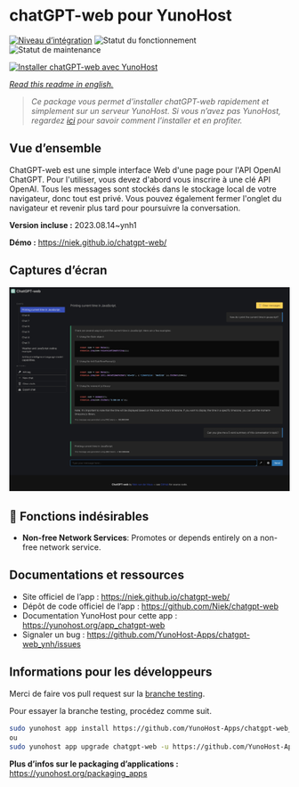 <!--
N.B.: This README was automatically generated by https://github.com/YunoHost/apps/tree/master/tools/README-generator
It shall NOT be edited by hand.
-->

# chatGPT-web pour YunoHost

[![Niveau d’intégration](https://dash.yunohost.org/integration/chatgpt-web.svg)](https://dash.yunohost.org/appci/app/chatgpt-web) ![Statut du fonctionnement](https://ci-apps.yunohost.org/ci/badges/chatgpt-web.status.svg) ![Statut de maintenance](https://ci-apps.yunohost.org/ci/badges/chatgpt-web.maintain.svg)

[![Installer chatGPT-web avec YunoHost](https://install-app.yunohost.org/install-with-yunohost.svg)](https://install-app.yunohost.org/?app=chatgpt-web)

*[Read this readme in english.](./README.md)*

> *Ce package vous permet d’installer chatGPT-web rapidement et simplement sur un serveur YunoHost.
Si vous n’avez pas YunoHost, regardez [ici](https://yunohost.org/#/install) pour savoir comment l’installer et en profiter.*

## Vue d’ensemble

ChatGPT-web est une simple interface Web d'une page pour l'API OpenAI ChatGPT. Pour l'utiliser, vous devez d'abord vous inscrire à une clé API OpenAI. Tous les messages sont stockés dans le stockage local de votre navigateur, donc tout est privé. Vous pouvez également fermer l'onglet du navigateur et revenir plus tard pour poursuivre la conversation.

**Version incluse :** 2023.08.14~ynh1

**Démo :** https://niek.github.io/chatgpt-web/

## Captures d’écran

![Capture d’écran de chatGPT-web](./doc/screenshots/screenshot.png)

## :red_circle: Fonctions indésirables

- **Non-free Network Services**: Promotes or depends entirely on a non-free network service.

## Documentations et ressources

* Site officiel de l’app : <https://niek.github.io/chatgpt-web/>
* Dépôt de code officiel de l’app : <https://github.com/Niek/chatgpt-web>
* Documentation YunoHost pour cette app : <https://yunohost.org/app_chatgpt-web>
* Signaler un bug : <https://github.com/YunoHost-Apps/chatgpt-web_ynh/issues>

## Informations pour les développeurs

Merci de faire vos pull request sur la [branche testing](https://github.com/YunoHost-Apps/chatgpt-web_ynh/tree/testing).

Pour essayer la branche testing, procédez comme suit.

``` bash
sudo yunohost app install https://github.com/YunoHost-Apps/chatgpt-web_ynh/tree/testing --debug
ou
sudo yunohost app upgrade chatgpt-web -u https://github.com/YunoHost-Apps/chatgpt-web_ynh/tree/testing --debug
```

**Plus d’infos sur le packaging d’applications :** <https://yunohost.org/packaging_apps>